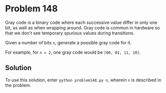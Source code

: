 # Problem 148

Gray code is a binary code where each successive value differ in only one
bit, as well as when wrapping around. Gray code is common in hardware so
that we don't see temporary spurious values during transitions.

Given a number of bits `n`, generate a possible gray code for it.

For example, for `n = 2`, one gray code would be `[00, 01, 11, 10]`.

## Solution

To use this solution, enter `python problem148.py n`, wherein `n` is
described in the problem.